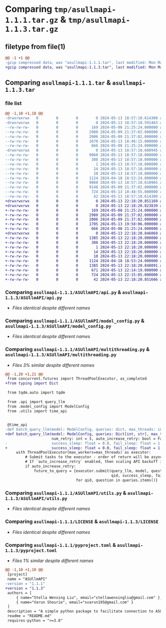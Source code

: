 # Comparing `tmp/asullmapi-1.1.1.tar.gz` & `tmp/asullmapi-1.1.3.tar.gz`

## filetype from file(1)

```diff
@@ -1 +1 @@
-gzip compressed data, was "asullmapi-1.1.1.tar", last modified: Mon May 13 18:57:10 2024, max compression
+gzip compressed data, was "asullmapi-1.1.3.tar", last modified: Mon May 13 22:18:20 2024, max compression
```

## Comparing `asullmapi-1.1.1.tar` & `asullmapi-1.1.3.tar`

### file list

```diff
@@ -1,18 +1,18 @@
-drwxrwxrwx   0        0        0        0 2024-05-13 18:57:10.614309 asullmapi-1.1.1/
-drwxrwxrwx   0        0        0        0 2024-05-13 18:57:10.591463 asullmapi-1.1.1/ASUllmAPI/
--rw-rw-rw-   0        0        0      169 2024-05-08 21:25:24.000000 asullmapi-1.1.1/ASUllmAPI/__init__.py
--rw-rw-rw-   0        0        0     2980 2024-05-09 21:37:02.000000 asullmapi-1.1.1/ASUllmAPI/api.py
--rw-rw-rw-   0        0        0     2006 2024-05-09 21:37:02.000000 asullmapi-1.1.1/ASUllmAPI/model_config.py
--rw-rw-rw-   0        0        0     1670 2024-05-13 18:46:15.000000 asullmapi-1.1.1/ASUllmAPI/multithreading.py
--rw-rw-rw-   0        0        0      666 2024-05-08 21:25:24.000000 asullmapi-1.1.1/ASUllmAPI/utils.py
-drwxrwxrwx   0        0        0        0 2024-05-13 18:57:10.608945 asullmapi-1.1.1/ASUllmAPI.egg-info/
--rw-rw-rw-   0        0        0     9860 2024-05-13 18:57:10.000000 asullmapi-1.1.1/ASUllmAPI.egg-info/PKG-INFO
--rw-rw-rw-   0        0        0      308 2024-05-13 18:57:10.000000 asullmapi-1.1.1/ASUllmAPI.egg-info/SOURCES.txt
--rw-rw-rw-   0        0        0        1 2024-05-13 18:57:10.000000 asullmapi-1.1.1/ASUllmAPI.egg-info/dependency_links.txt
--rw-rw-rw-   0        0        0       14 2024-05-13 18:57:10.000000 asullmapi-1.1.1/ASUllmAPI.egg-info/requires.txt
--rw-rw-rw-   0        0        0       10 2024-05-13 18:57:10.000000 asullmapi-1.1.1/ASUllmAPI.egg-info/top_level.txt
--rw-rw-rw-   0        0        0     1124 2024-04-18 18:53:24.000000 asullmapi-1.1.1/LICENSE
--rw-rw-rw-   0        0        0     9860 2024-05-13 18:57:10.610965 asullmapi-1.1.1/PKG-INFO
--rw-rw-rw-   0        0        0     9148 2024-05-09 21:37:02.000000 asullmapi-1.1.1/README.md
--rw-rw-rw-   0        0        0      724 2024-05-13 18:48:55.000000 asullmapi-1.1.1/pyproject.toml
--rw-rw-rw-   0        0        0       42 2024-05-13 18:57:10.614309 asullmapi-1.1.1/setup.cfg
+drwxrwxrwx   0        0        0        0 2024-05-13 22:18:20.851169 asullmapi-1.1.3/
+drwxrwxrwx   0        0        0        0 2024-05-13 22:18:20.823839 asullmapi-1.1.3/ASUllmAPI/
+-rw-rw-rw-   0        0        0      169 2024-05-08 21:25:24.000000 asullmapi-1.1.3/ASUllmAPI/__init__.py
+-rw-rw-rw-   0        0        0     2980 2024-05-09 21:37:02.000000 asullmapi-1.1.3/ASUllmAPI/api.py
+-rw-rw-rw-   0        0        0     2006 2024-05-09 21:37:02.000000 asullmapi-1.1.3/ASUllmAPI/model_config.py
+-rw-rw-rw-   0        0        0     1705 2024-05-13 19:58:06.000000 asullmapi-1.1.3/ASUllmAPI/multithreading.py
+-rw-rw-rw-   0        0        0      666 2024-05-08 21:25:24.000000 asullmapi-1.1.3/ASUllmAPI/utils.py
+drwxrwxrwx   0        0        0        0 2024-05-13 22:18:20.846069 asullmapi-1.1.3/ASUllmAPI.egg-info/
+-rw-rw-rw-   0        0        0     1385 2024-05-13 22:18:20.000000 asullmapi-1.1.3/ASUllmAPI.egg-info/PKG-INFO
+-rw-rw-rw-   0        0        0      308 2024-05-13 22:18:20.000000 asullmapi-1.1.3/ASUllmAPI.egg-info/SOURCES.txt
+-rw-rw-rw-   0        0        0        1 2024-05-13 22:18:20.000000 asullmapi-1.1.3/ASUllmAPI.egg-info/dependency_links.txt
+-rw-rw-rw-   0        0        0       14 2024-05-13 22:18:20.000000 asullmapi-1.1.3/ASUllmAPI.egg-info/requires.txt
+-rw-rw-rw-   0        0        0       10 2024-05-13 22:18:20.000000 asullmapi-1.1.3/ASUllmAPI.egg-info/top_level.txt
+-rw-rw-rw-   0        0        0     1124 2024-04-18 18:53:24.000000 asullmapi-1.1.3/LICENSE
+-rw-rw-rw-   0        0        0     1385 2024-05-13 22:18:20.848091 asullmapi-1.1.3/PKG-INFO
+-rw-rw-rw-   0        0        0      671 2024-05-13 22:14:19.000000 asullmapi-1.1.3/README.md
+-rw-rw-rw-   0        0        0      724 2024-05-13 22:15:05.000000 asullmapi-1.1.3/pyproject.toml
+-rw-rw-rw-   0        0        0       42 2024-05-13 22:18:20.851666 asullmapi-1.1.3/setup.cfg
```

### Comparing `asullmapi-1.1.1/ASUllmAPI/api.py` & `asullmapi-1.1.3/ASUllmAPI/api.py`

 * *Files identical despite different names*

### Comparing `asullmapi-1.1.1/ASUllmAPI/model_config.py` & `asullmapi-1.1.3/ASUllmAPI/model_config.py`

 * *Files identical despite different names*

### Comparing `asullmapi-1.1.1/ASUllmAPI/multithreading.py` & `asullmapi-1.1.3/ASUllmAPI/multithreading.py`

 * *Files 3% similar despite different names*

```diff
@@ -1,20 +1,21 @@
 from concurrent.futures import ThreadPoolExecutor, as_completed
+from typing import Dict
 
 from tqdm.auto import tqdm
 
 from .api import query_llm
 from .model_config import ModelConfig
 from .utils import time_api
 
 
 @time_api
-def batch_query_llm(model: ModelConfig, queries: dict, max_threads: int,
+def batch_query_llm(model: ModelConfig, queries: Dict[int, str], max_threads: int,
                     num_retry: int = 3, auto_increase_retry: bool = False,
-                    success_sleep: float = 0.0, fail_sleep: float = 1.0) -> dict[int, str]:
+                    success_sleep: float = 0.0, fail_sleep: float = 1.0) -> Dict[int, str]:
     with ThreadPoolExecutor(max_workers=max_threads) as executor:
         # Submit tasks to the executor - order of return will be asynchronous.
         # If `auto_increase_retry` enabled, then scaling API backoff is implemented.
         if auto_increase_retry:
             future_to_query = {executor.submit(query_llm, model, question,
                                                qid, success_sleep, fail_sleep): qid
                                for qid, question in queries.items()}
```

### Comparing `asullmapi-1.1.1/ASUllmAPI/utils.py` & `asullmapi-1.1.3/ASUllmAPI/utils.py`

 * *Files identical despite different names*

### Comparing `asullmapi-1.1.1/LICENSE` & `asullmapi-1.1.3/LICENSE`

 * *Files identical despite different names*

### Comparing `asullmapi-1.1.1/pyproject.toml` & `asullmapi-1.1.3/pyproject.toml`

 * *Files 1% similar despite different names*

```diff
@@ -1,10 +1,10 @@
 [project]
 name = "ASUllmAPI"
-version = "1.1.1"
+version = "1.1.3"
 authors = [
     { name="Stella Wenxing Liu", email="stellawenxingliu@gmail.com" },
     { name="Varun Shourie", email="svarun195@gmail.com" }
 ]
 description = "A simple python package to facilitate connection to ASU LLM API"
 readme = "README.md"
 requires-python = ">=3.8"
```

